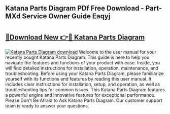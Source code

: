 ## Katana Parts Diagram PDf Free Download - Part-MXd Service Owner Guide Eaqyj

# <h2><a href="http://dfi0hdq.blite.top/?on=Katana+Parts+Diagram">🔗Download New 👉🔴 Katana Parts Diagram</a></h2>

[![Katana Parts Diagram download](https://i.imgur.com/lujVjoI.png)](http://dfi0hdq.blite.top/?on=Katana+Parts+Diagram)
Welcome to the user manual for your recently bought Katana Parts Diagram. This guide is here to help you navigate the features and functions of your product with ease. Inside, you will find detailed instructions for installation, operation, maintenance, and troubleshooting. Before using your Katana Parts Diagram, please familiarize yourself with its functions and features by reading this user manual. It includes clear instructions for installation, setup, and operation, as well as troubleshooting tips for common issues. This Katana Parts Diagram features a powerful engine and innovative features for exceptional performance. Please Don't Be Afraid to Ask Katana Parts Diagram. Our customer support team is ready to answer your questions.
